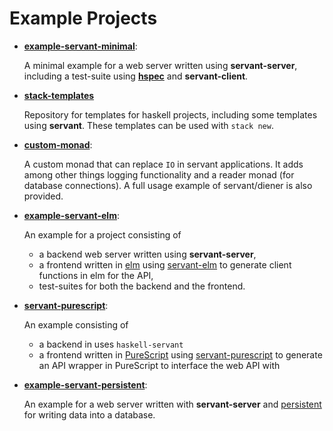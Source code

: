 # Example Projects

- **[example-servant-minimal](https://github.com/haskell-servant/example-servant-minimal)**:

    A minimal example for a web server written using **servant-server**,
    including a test-suite using [**hspec**](http://hspec.github.io/) and
    **servant-client**.


- **[stack-templates](https://github.com/commercialhaskell/stack-templates)**

    Repository for templates for haskell projects, including some templates using
    **servant**. These templates can be used with `stack new`.

- **[custom-monad](https://github.com/themoritz/diener)**:

    A custom monad that can replace `IO` in servant applications. It adds among
    other things logging functionality and a reader monad (for database connections).
    A full usage example of servant/diener is also provided.

- **[example-servant-elm](https://github.com/haskell-servant/example-servant-elm)**:

    An example for a project consisting of

    - a backend web server written using **servant-server**,
    - a frontend written in [elm](http://elm-lang.org/) using
      [servant-elm](https://github.com/mattjbray/servant-elm) to generate client
      functions in elm for the API,
    - test-suites for both the backend and the frontend.

- **[servant-purescript](https://github.com/eskimor/servant-purescript/tree/master/examples/central-counter)**:

    An example consisting of

    - a backend in uses `haskell-servant`
    - a frontend written in [PureScript](http://www.purescript.org/) using
      [servant-purescript](https://github.com/eskimor/servant-purescript) to generate
      an API wrapper in PureScript to interface the web API with


- **[example-servant-persistent](https://github.com/haskell-servant/example-servant-persistent)**:

    An example for a web server written with **servant-server** and
    [persistent](https://www.stackage.org/package/persistent) for writing data
    into a database.
